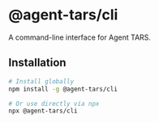 # @agent-tars/cli

A command-line interface for Agent TARS.

## Installation

```bash
# Install globally
npm install -g @agent-tars/cli

# Or use directly via npx
npx @agent-tars/cli
